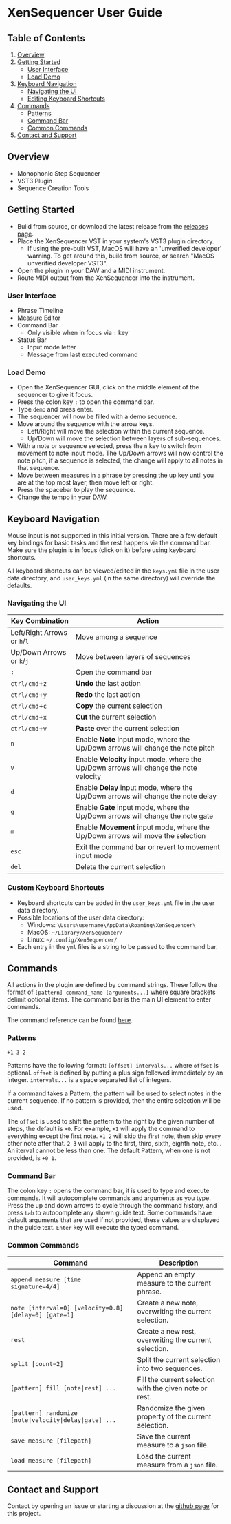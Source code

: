 # XenSequencer User Guide

## Table of Contents

1. [Overview](#overview)
1. [Getting Started](#getting-started)
   - [User Interface](#user-interface)
   - [Load Demo](#load-demo)
1. [Keyboard Navigation](#keyboard-navigation)
   - [Navigating the UI](#navigating-the-ui)
   - [Editing Keyboard Shortcuts](#editing-keyboard-shortcuts)
1. [Commands](#commands)
   - [Patterns](#patterns)
   - [Command Bar](#command-bar)
   - [Common Commands](#common-commands)
1. [Contact and Support](#contact-and-support)

## Overview
- Monophonic Step Sequencer
- VST3 Plugin
- Sequence Creation Tools

## Getting Started
- Build from source, or download the latest release from the [releases page](https://github.com/a-n-t-h-o-n-y/XenSequencer/releases).
- Place the XenSequencer VST in your system's VST3 plugin directory.
   - If using the pre-built VST, MacOS will have an 'unverified developer' warning. To get around this, build from source, or search "MacOS unverified developer VST3".
- Open the plugin in your DAW and a MIDI instrument.
- Route MIDI output from the XenSequencer into the instrument.

### User Interface
- Phrase Timeline
- Measure Editor
- Command Bar
   - Only visible when in focus via `:` key
- Status Bar
   - Input mode letter
   - Message from last executed command

### Load Demo
- Open the XenSequencer GUI, click on the middle element of the sequencer to give it focus.
- Press the colon key `:` to open the command bar.
- Type `demo` and press enter.
- The sequencer will now be filled with a demo sequence.
- Move around the sequence with the arrow keys.
   - Left/Right will move the selection within the current sequence.
   - Up/Down will move the selection between layers of sub-sequences.
- With a note or sequence selected, press the `n` key to switch from movement to note input mode. The Up/Down arrows will now control the note pitch, if a sequence is selected, the change will apply to all notes in that sequence.
- Move between measures in a phrase by pressing the up key until you are at the top most layer, then move left or right.
- Press the spacebar to play the sequence.
- Change the tempo in your DAW.

## Keyboard Navigation
Mouse input is not supported in this initial version. There are a few default key bindings for basic tasks and the rest happens via the command bar. Make sure the plugin is in focus (click on it) before using keyboard shortcuts.

All keyboard shortcuts can be viewed/edited in the `keys.yml` file in the user data directory, and `user_keys.yml` (in the same directory) will override the defaults.

### Navigating the UI
| Key Combination | Action |
| --- | --- |
| Left/Right Arrows or `h`/`l` | Move among a sequence |
| Up/Down Arrows or `k`/`j` | Move between layers of sequences |
| `:` | Open the command bar |
| `ctrl/cmd`+`z` | **Undo** the last action |
| `ctrl/cmd`+`y` | **Redo** the last action |
| `ctrl/cmd`+`c` | **Copy** the current selection |
| `ctrl/cmd`+`x` | **Cut** the current selection |
| `ctrl/cmd`+`v` | **Paste** over the current selection |
| `n` | Enable **Note** input mode, where the Up/Down arrows will change the note pitch |
| `v` | Enable **Velocity** input mode, where the Up/Down arrows will change the note velocity |
| `d` | Enable **Delay** input mode, where the Up/Down arrows will change the note delay |
| `g` | Enable **Gate** input mode, where the Up/Down arrows will change the note gate |
| `m` | Enable **Movement** input mode, where the Up/Down arrows will move the selection |
| `esc` | Exit the command bar or revert to movement input mode |
| `del` | Delete the current selection |

### Custom Keyboard Shortcuts
- Keyboard shortcuts can be added in the `user_keys.yml` file in the user data directory.
- Possible locations of the user data directory:
   - Windows: `\Users\username\AppData\Roaming\XenSequencer\`
   - MacOS: `~/Library/XenSequencer/`
   - Linux: `~/.config/XenSequencer/`
- Each entry in the `yml` files is a string to be passed to the command bar.

## Commands
All actions in the plugin are defined by command strings. These follow the format of `[pattern] command_name [arguments...]` where square brackets delimit optional items. The command bar is the main UI element to enter commands.

The command reference can be found [here](command_reference.md).

### Patterns

`+1 3 2`

Patterns have the following format: `[offset] intervals...` where `offset` is optional. `offset` is defined by putting a plus sign followed immediately by an integer. `intervals...` is a space separated list of integers.

If a command takes a Pattern, the pattern will be used to select notes in the current sequence. If no pattern is provided, then the entire selection will be used.

The `offset` is used to shift the pattern to the right by the given number of steps, the default is `+0`. For example, `+1` will apply the command to everything except the first note. `+1 2` will skip the first note, then skip every other note after that. `2 3` will apply to the first, third, sixth, eighth note, etc... An iterval cannot be less than one. The default Pattern, when one is not provided, is `+0 1`.

### Command Bar
The colon key `:` opens the command bar, it is used to type and execute commands. It will autocomplete commands and arguments as you type. Press the up and down arrows to cycle through the command history, and press `tab` to autocomplete any shown guide text. Some commands have default arguments that are used if not provided, these values are displayed in the guide text. `Enter` key will execute the typed command.

### Common Commands
| Command | Description |
| --- | --- |
| `append measure [time signature=4/4]` | Append an empty measure to the current phrase. |
| `note [interval=0] [velocity=0.8] [delay=0] [gate=1]` | Create a new note, overwriting the current selection. |
| `rest` | Create a new rest, overwriting the current selection. |
| `split [count=2]` | Split the current selection into two sequences. |
| `[pattern] fill [note\|rest] ...` | Fill the current selection with the given note or rest. |
| `[pattern] randomize [note\|velocity\|delay\|gate] ...` | Randomize the given property of the current selection. |
| `save measure [filepath]` | Save the current measure to a `json` file. |
| `load measure [filepath]` | Load the current measure from a `json` file. |

## Contact and Support
Contact by opening an issue or starting a discussion at the [github page](https://github.com/a-n-t-h-o-n-y/XenSequencer) for this project.
